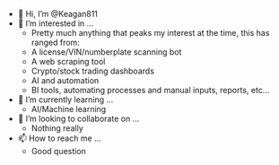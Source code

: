 - 👋 Hi, I’m @Keagan811
- 👀 I’m interested in ... 
  - Pretty much anything that peaks my interest at the time, this has ranged from:
   - A license/VIN/numberplate scanning bot
   - A web scraping tool
   - Crypto/stock trading dashboards
   - AI and automation
   - BI tools, automating processes and manual inputs, reports, etc...
- 🌱 I’m currently learning ...
  - AI/Machine learning
- 💞️ I’m looking to collaborate on ...
  - Nothing really
- 📫 How to reach me ...
  - Good question

<!---
Keagan811/Keagan811 is a ✨ special ✨ repository because its `README.md` (this file) appears on your GitHub profile.
You can click the Preview link to take a look at your changes.
--->
